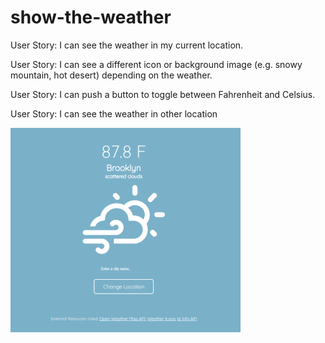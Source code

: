 # show-the-weather


User Story: I can see the weather in my current location.

User Story: I can see a different icon or background image (e.g. snowy mountain, hot desert) depending on the weather.

User Story: I can push a button to toggle between Fahrenheit and Celsius.

User Story: I can see the weather in other location

![alt text](https://github.com/yuchiu/show-the-weather/blob/master/599caee5df2dd702617109.gif) 
